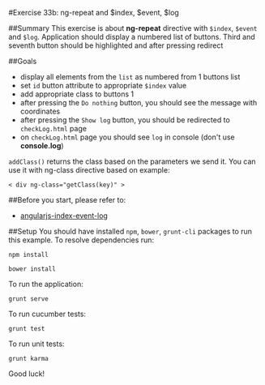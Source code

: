 #Exercise 33b: ng-repeat and $index, $event, $log

##Summary
This exercise is about **ng-repeat** directive with `$index`, `$event` and `$log`. Application should display a numbered list of buttons. Third and 
seventh button should be highlighted and after pressing redirect

##Goals
* display all elements from the `list` as  numbered from 1 buttons list
* set `id` button attribute to appropriate `$index` value
* add appropriate class to buttons 1
* after pressing the `Do nothing` button, you should see the message with coordinates
* after pressing the `Show log` button, you should be redirected to `checkLog.html` page
* on `checkLog.html` page you should see `log` in console (don't use **console.log**)

`addClass()` returns the class based on the parameters we send it. You can use it with ng-class directive based on example:

`< div ng-class="getClass(key)" >`

##Before you start, please refer to:
* [angularjs-index-event-log](https://egghead.io/lessons/angularjs-index-event-log)

##Setup
 You should have installed `npm`, `bower`, `grunt-cli`  packages to run this example. To resolve dependencies run:

```
npm install
```

```
bower install
```

To run the application:

```
grunt serve
```

To run cucumber tests:

```
grunt test
```

To run unit tests:

```
grunt karma
```

Good luck!
